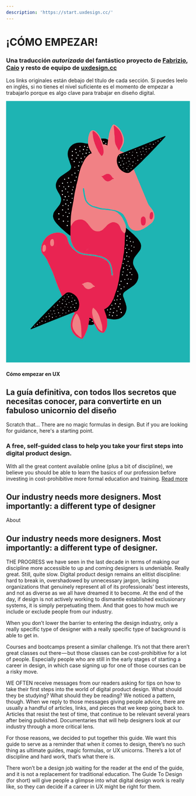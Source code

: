 ```yaml
---
description: 'https://start.uxdesign.cc/'
---
```


# ¡CÓMO EMPEZAR!

### Una traducción _autorizada_ del fantástico proyecto de [Fabrizio](https://uxdesign.cc/@fabriciot), [Caio](https://uxdesign.cc/@caioab) y resto de equipo de [uxdesign.cc](www.uxdesign.cc)

Los links originales están debajo del título de cada sección. Si puedes leelo en inglés, si no tienes el nivel suficiente es el momento de empezar a trabajarlo porque es algo clave para trabajar en diseño digital.

![Ilustraciones de Michela Picchi \(instagram.com/michelapicchi\)](../.gitbook/assets/imagen.png)

#### Cómo empezar en UX

## La guía definitiva, con todos llos secretos que necesitas conocer, para convertirte en un fabuloso unicornio del diseño

Scratch that... There are no magic formulas in design. But if you are looking for guidance, here's a starting point.

### A free, self-guided class to help you take your first steps into digital product design.

With all the great content available online \(plus a bit of discipline\), we believe you should be able to learn the basics of our profession before investing in cost-prohibitive more formal education and training. [Read more](https://start.uxdesign.cc/about/)

## Our industry needs more designers. Most importantly: a different type of designer

About

## Our industry needs more designers. Most importantly: a different type of designer.

THE PROGRESS we have seen in the last decade in terms of making our discipline more accessible to up and coming designers is undeniable. Really great. Still, quite slow. Digital product design remains an elitist discipline: hard to break in, overshadowed by unnecessary jargon, lacking organizations that genuinely represent all of its professionals’ best interests, and not as diverse as we all have dreamed it to become. At the end of the day, if design is not actively working to dismantle established exclusionary systems, it is simply perpetuating them. And that goes to how much we include or exclude people from our industry.

When you don’t lower the barrier to entering the design industry, only a really specific type of designer with a really specific type of background is able to get in.

Courses and bootcamps present a similar challenge. It’s not that there aren’t great classes out there — but those classes can be cost-prohibitive for a lot of people. Especially people who are still in the early stages of starting a career in design, in which case signing up for one of those courses can be a risky move.

WE OFTEN receive messages from our readers asking for tips on how to take their first steps into the world of digital product design. What should they be studying? What should they be reading? We noticed a pattern, though. When we reply to those messages giving people advice, there are usually a handful of articles, links, and pieces that we keep going back to. Articles that resist the test of time, that continue to be relevant several years after being published. Documentaries that will help designers look at our industry through a more critical lens.

For those reasons, we decided to put together this guide. We want this guide to serve as a reminder that when it comes to design, there’s no such thing as ultimate guides, magic formulas, or UX unicorns. There’s a lot of discipline and hard work, that’s what there is.

There won’t be a design job waiting for the reader at the end of the guide, and it is not a replacement for traditional education. The Guide To Design \(for short\) will give people a glimpse into what digital design work is really like, so they can decide if a career in UX might be right for them.



